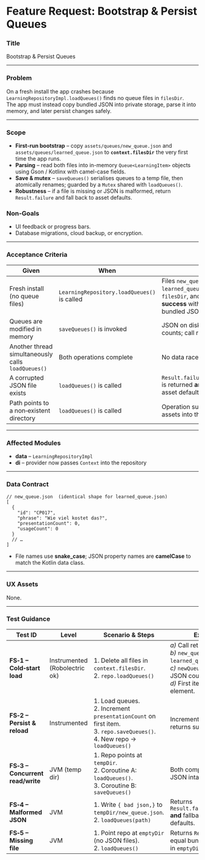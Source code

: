 # Feature Request: Bootstrap & Persist Queues

### Title  
Bootstrap & Persist Queues

---

### Problem  
On a fresh install the app crashes because `LearningRepositoryImpl.loadQueues()` finds no queue files in `filesDir`.  
The app must instead copy bundled JSON into private storage, parse it into memory, and later persist changes safely.

---

### Scope  
* **First-run bootstrap** – copy `assets/queues/new_queue.json` and `assets/queues/learned_queue.json` to **`context.filesDir`** the very first time the app runs.  
* **Parsing** – read both files into in-memory `Queue<LearningItem>` objects using Gson / Kotlinx with camel-case fields.  
* **Save & mutex** – `saveQueues()` serialises queues to a temp file, then atomically renames; guarded by a `Mutex` shared with `loadQueues()`.  
* **Robustness** – if a file is missing or JSON is malformed, return `Result.failure` and fall back to asset defaults.

### Non-Goals  
* UI feedback or progress bars.  
* Database migrations, cloud backup, or encryption.

---

### Acceptance Criteria  

| Given | When | Then |
|-------|------|------|
| Fresh install (no queue files) | `LearningRepository.loadQueues()` is called | Files `new_queue.json` & `learned_queue.json` now exist in `filesDir`, and the returned `Result` is **success** with queues equal to bundled JSON. |
| Queues are modified in memory | `saveQueues()` is invoked | JSON on disk reflects the modified counts; call returns success. |
| Another thread simultaneously calls `loadQueues()` | Both operations complete | No data races or exceptions occur. |
| A corrupted JSON file exists | `loadQueues()` is called | `Result.failure(JsonSyntaxException)` is returned **and** queues fall back to asset defaults. |
| Path points to a non‑existent directory | `loadQueues()` is called | Operation succeeds by copying assets into that directory. |

---

### Affected Modules  
* **data** – `LearningRepositoryImpl`  
* **di** – provider now passes `Context` into the repository

---

### Data Contract  

```jsonc
// new_queue.json  (identical shape for learned_queue.json)
[
  {
    "id": "CP017",
    "phrase": "Wie viel kostet das?",
    "presentationCount": 0,
    "usageCount": 0
  }
  // …
]
```
* File names use **snake_case**; JSON property names are **camelCase** to match the Kotlin data class.

---

### UX Assets  
None.

---

### Test Guidance  

| Test ID | Level | Scenario & Steps | Expected Assertions |
|---------|-------|------------------|---------------------|
| **FS‑1 – Cold‑start load** | Instrumented (Robolectric ok) | 1. Delete all files in `context.filesDir`.<br>2. `repo.loadQueues()` | *a)* Call returns `Result.success`.<br>*b)* `new_queue.json` and `learned_queue.json` now exist.<br>*c)* `newQueue.size` equals bundled JSON count.<br>*d)* First item ID matches first JSON element. |
| **FS‑2 – Persist & reload** | Instrumented | 1. Load queues.<br>2. Increment `presentationCount` on first item.<br>3. `repo.saveQueues()`.<br>4. New repo → `loadQueues()` | Incremented count is present; call returns success. |
| **FS‑3 – Concurrent read/write** | JVM (temp dir) | 1. Repo points at `tempDir`.<br>2. Coroutine A: `loadQueues()`.<br>3. Coroutine B: `saveQueues()` | Both complete without exceptions; JSON intact. |
| **FS‑4 – Malformed JSON** | JVM | 1. Write `{ bad json,}` to `tempDir/new_queue.json`.<br>2. `loadQueues(path)` | Returns `Result.failure(JsonSyntaxException)` **and** fallback queues match asset defaults. |
| **FS‑5 – Missing file** | JVM | 1. Point repo at `emptyDir` (no JSON files).<br>2. `loadQueues()` | Returns `Result.success`; queues equal bundled defaults; files created in `emptyDir`. |

